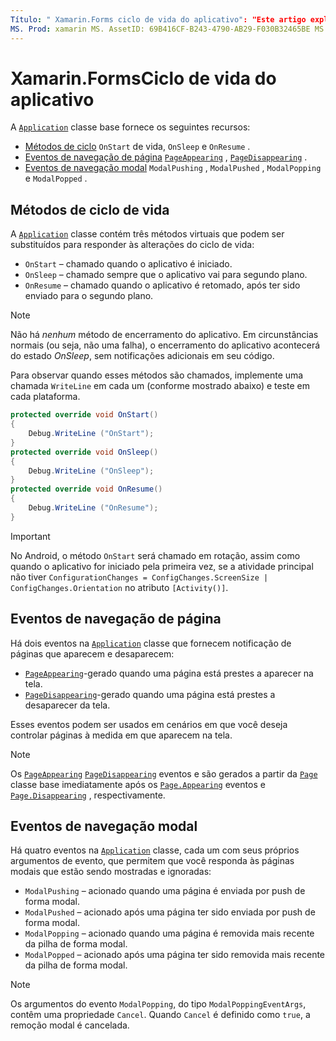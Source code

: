 ```yaml
---
Título: " Xamarin.Forms ciclo de vida do aplicativo": "Este artigo explica como responder ao ciclo de vida do aplicativo, incluindo métodos de ciclo de vida, eventos de notificação de página e eventos de navegação modal".
MS. Prod: xamarin MS. AssetID: 69B416CF-B243-4790-AB29-F030B32465BE MS. Technology: xamarin-Forms autor: davidbritch MS. Author: dabritch MS. Date: 05/31/2018 no-loc: [ Xamarin.Forms , Xamarin.Essentials ]
---
```


# <a name="xamarinforms-app-lifecycle"></a>Xamarin.FormsCiclo de vida do aplicativo

A [`Application`](xref:Xamarin.Forms.Application) classe base fornece os seguintes recursos:

- [Métodos de ciclo](#lifecycle-methods) `OnStart` de vida, `OnSleep` e `OnResume` .
- [Eventos de navegação de página](#page-navigation-events) [`PageAppearing`](xref:Xamarin.Forms.Application.PageAppearing) , [`PageDisappearing`](xref:Xamarin.Forms.Application.PageDisappearing) .
- [Eventos de navegação modal](#modal-navigation-events) `ModalPushing` , `ModalPushed` , `ModalPopping` e `ModalPopped` .

## <a name="lifecycle-methods"></a>Métodos de ciclo de vida

A [`Application`](xref:Xamarin.Forms.Application) classe contém três métodos virtuais que podem ser substituídos para responder às alterações do ciclo de vida:

- `OnStart` – chamado quando o aplicativo é iniciado.
- `OnSleep` – chamado sempre que o aplicativo vai para segundo plano.
- `OnResume` – chamado quando o aplicativo é retomado, após ter sido enviado para o segundo plano.

> [!NOTE]
> Não há *nenhum* método de encerramento do aplicativo. Em circunstâncias normais (ou seja, não uma falha), o encerramento do aplicativo acontecerá do estado *OnSleep*, sem notificações adicionais em seu código.

Para observar quando esses métodos são chamados, implemente uma chamada `WriteLine` em cada um (conforme mostrado abaixo) e teste em cada plataforma.

```csharp
protected override void OnStart()
{
    Debug.WriteLine ("OnStart");
}
protected override void OnSleep()
{
    Debug.WriteLine ("OnSleep");
}
protected override void OnResume()
{
    Debug.WriteLine ("OnResume");
}
```

> [!IMPORTANT]
> No Android, o método `OnStart` será chamado em rotação, assim como quando o aplicativo for iniciado pela primeira vez, se a atividade principal não tiver `ConfigurationChanges = ConfigChanges.ScreenSize | ConfigChanges.Orientation` no atributo `[Activity()]`.

## <a name="page-navigation-events"></a>Eventos de navegação de página

Há dois eventos na [`Application`](xref:Xamarin.Forms.Application) classe que fornecem notificação de páginas que aparecem e desaparecem:

- [`PageAppearing`](xref:Xamarin.Forms.Application.PageAppearing)-gerado quando uma página está prestes a aparecer na tela.
- [`PageDisappearing`](xref:Xamarin.Forms.Application.PageDisappearing)-gerado quando uma página está prestes a desaparecer da tela.

Esses eventos podem ser usados em cenários em que você deseja controlar páginas à medida em que aparecem na tela.

> [!NOTE]
> Os [`PageAppearing`](xref:Xamarin.Forms.Application.PageAppearing) [`PageDisappearing`](xref:Xamarin.Forms.Application.PageDisappearing) eventos e são gerados a partir da [`Page`](xref:Xamarin.Forms.Page) classe base imediatamente após os [`Page.Appearing`](xref:Xamarin.Forms.Page.Appearing) eventos e [`Page.Disappearing`](xref:Xamarin.Forms.Page.Disappearing) , respectivamente.

## <a name="modal-navigation-events"></a>Eventos de navegação modal

Há quatro eventos na [`Application`](xref:Xamarin.Forms.Application) classe, cada um com seus próprios argumentos de evento, que permitem que você responda às páginas modais que estão sendo mostradas e ignoradas:

- `ModalPushing` – acionado quando uma página é enviada por push de forma modal.
- `ModalPushed` – acionado após uma página ter sido enviada por push de forma modal.
- `ModalPopping` – acionado quando uma página é removida mais recente da pilha de forma modal.
- `ModalPopped` – acionado após uma página ter sido removida mais recente da pilha de forma modal.

> [!NOTE]
> Os argumentos do evento `ModalPopping`, do tipo `ModalPoppingEventArgs`, contêm uma propriedade `Cancel`. Quando `Cancel` é definido como `true`, a remoção modal é cancelada.
